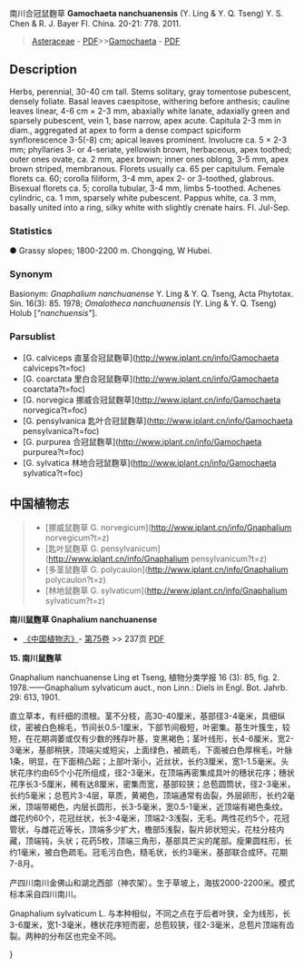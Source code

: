 南川合冠鼠麴草 **Gamochaeta nanchuanensis** (Y. Ling & Y. Q. Tseng) Y. S. Chen & R. J. Bayer Fl. China. 20-21: 778. 2011.

> [Asteraceae](http://www.iplant.cn/info/Asteraceae?t=foc) - [PDF](http://www.iplant.cn/foc/pdf/Asteraceae.pdf)>>[Gamochaeta](http://www.iplant.cn/info/Gamochaeta?t=foc) - [PDF](http://www.iplant.cn/foc/pdf/Gamochaeta.pdf)

## Description

Herbs, perennial, 30-40 cm tall. Stems solitary, gray tomentose pubescent, densely foliate. Basal leaves caespitose, withering before anthesis; cauline leaves linear, 4-6 cm × 2-3 mm, abaxially white lanate, adaxially green and sparsely pubescent, vein 1, base narrow, apex acute. Capitula 2-3 mm in diam., aggregated at apex to form a dense compact spiciform synflorescence 3-5(-8) cm; apical leaves prominent. Involucre ca. 5 × 2-3 mm; phyllaries 3- or 4-seriate, yellowish brown, herbaceous, apex toothed; outer ones ovate, ca. 2 mm, apex brown; inner ones oblong, 3-5 mm, apex brown striped, membranous. Florets usually ca. 65 per capitulum. Female florets ca. 60; corolla filiform, 3-4 mm, apex 2- or 3-toothed, glabrous. Bisexual florets ca. 5; corolla tubular, 3-4 mm, limbs 5-toothed. Achenes cylindric, ca. 1 mm, sparsely white pubescent. Pappus white, ca. 3 mm, basally united into a ring, silky white with slightly crenate hairs. Fl. Jul-Sep.

### Statistics
● Grassy slopes; 1800-2200 m. Chongqing, W Hubei.

### Synonym
Basionym: *Gnaphalium nanchuanense* Y. Ling & Y. Q. Tseng, Acta Phytotax. Sin. 16(3): 85. 1978; *Omalotheca nanchuanensis* (Y. Ling & Y. Q. Tseng) Holub [*\"nanchuensis\"*].

### Parsublist

* [G.  calviceps  直茎合冠鼠麴草](http://www.iplant.cn/info/Gamochaeta calviceps?t=foc)
* [G.  coarctata  里白合冠鼠麴草](http://www.iplant.cn/info/Gamochaeta coarctata?t=foc)
* [G.  norvegica  挪威合冠鼠麴草](http://www.iplant.cn/info/Gamochaeta norvegica?t=foc)
* [G.  pensylvanica  匙叶合冠鼠麴草](http://www.iplant.cn/info/Gamochaeta pensylvanica?t=foc)
* [G.  purpurea  合冠鼠麴草](http://www.iplant.cn/info/Gamochaeta purpurea?t=foc)
* [G.  sylvatica  林地合冠鼠麴草](http://www.iplant.cn/info/Gamochaeta sylvatica?t=foc)

## 中国植物志

> * [挪威鼠麴草  G.  norvegicum](http://www.iplant.cn/info/Gnaphalium norvegicum?t=z)
> * [匙叶鼠麴草  G.  pensylvanicum](http://www.iplant.cn/info/Gnaphalium pensylvanicum?t=z)
> * [多茎鼠麴草  G.  polycaulon](http://www.iplant.cn/info/Gnaphalium polycaulon?t=z)
> * [林地鼠麴草  G.  sylvaticum](http://www.iplant.cn/info/Gnaphalium sylvaticum?t=z)

**南川鼠麴草 Gnaphalium nanchuanense**

* [《中国植物志》](http://www.iplant.cn/frps)- [第75卷](http://www.iplant.cn/frps/vol/75) >> 237页 [PDF](http://www.iplant.cn/frps/pdf/75/237.pdf)

**15. 南川鼠麴草**

Gnaphalium nanchuanense Ling et Tseng, 植物分类学报 16 (3): 85, fig. 2. 1978.——Gnaphalium sylvaticum auct., non Linn.: Diels in Engl. Bot. Jahrb. 29: 613, 1901.

直立草本，有纤细的须根。茎不分枝，高30-40厘米，基部径3-4毫米，具细纵纹，密被白色棉毛，节间长0.5-1厘米，下部节间极短，叶密集。基生叶簇生，较短，在花期凋萎或仅有少数的残存叶基，变黑褐色；茎叶线形，长4-6厘米，宽2-3毫米，基部稍狭，顶端尖或短尖，上面绿色，被疏毛，下面被白色厚棉毛，叶脉1条，明显，在下面稍凸起；上部叶渐小，近丝状，长约3厘米，宽1-1.5毫米。头状花序约由65个小花所组成，径2-3毫米，在顶端再密集成具叶的穗状花序；穗状花序长3-5厘米，稀有达8厘米，密集而宽，基部较狭；总苞圆筒状，径2-3毫米，长约5毫米；总苞片3-4层，草质，黄褐色，顶端通常有齿裂，外层卵形，长约2毫米，顶端带褐色，内层长圆形，长3-5毫米，宽0.5-1毫米，近顶端有褐色条纹。雌花约60个，花冠丝状，长3-4毫米，顶端2-3浅裂，无毛。两性花约5个，花冠管状，与雌花近等长，顶端多少扩大，檐部5浅裂，裂片卵状短尖，花柱分枝内藏，顶端钝，头状；花药5枚，顶端三角形，基部具芒尖的尾部。瘦果圆柱形，长约1毫米，被白色疏毛。冠毛污白色，糙毛状，长约3毫米，基部联合成环。花期7-8月。

产四川南川金佛山和湖北西部（神农架）。生于草坡上，海拔2000-2200米。模式标本采自四川南川。

Gnaphalium sylvaticum L. 与本种相似，不同之点在于后者叶狭，全为线形，长3-6厘米，宽1-3毫米，穗状花序短而密，总苞较狭，径2-3毫米，总苞片顶端有齿裂。两种的分布区也完全不同。

}